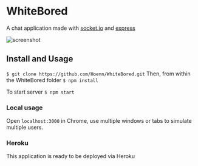 # WhiteBored
A chat application made with [socket.io](http://socket.io/) and [express](https://expressjs.com)

![screenshot](https://github.com/hoenn/white-bored/scrnshot.png)

## Install and Usage

`$ git clone https://github.com/Hoenn/WhiteBored.git`
Then, from within the WhiteBored folder
`$ npm install`

To start server
`$ npm start`

### Local usage

Open `localhost:3000` in Chrome, use multiple windows or tabs to simulate multiple users.

### Heroku

This application is ready to be deployed via Heroku
